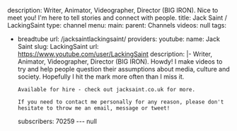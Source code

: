 description: Writer, Animator, Videographer, Director (BIG IRON). Nice to meet you!
  I'm here to tell stories and connect with people.
title: Jack Saint / LackingSaint
type: channel
menu:
  main:
    parent: Channels
videos: null
tags:
- breadtube
url: /jacksaintlackingsaint/
providers:
  youtube:
    name: Jack Saint
    slug: LackingSaint
    url: https://www.youtube.com/user/LackingSaint
    description: |-
      Writer, Animator, Videographer, Director (BIG IRON). Howdy! I make videos to try and help people question their assumptions about media, culture and society. Hopefully I hit the mark more often than I miss it.


      Available for hire - check out jacksaint.co.uk for more.

      If you need to contact me personally for any reason, please don't hesitate to throw me an email, message or tweet!
    subscribers: 70259
--- null
